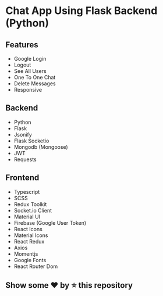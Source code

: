 # Chat App Using Flask Backend (Python)

## Features

- Google Login
- Logout
- See All Users
- One To One Chat
- Delete Messages
- Responsive

## Backend

- Python
- Flask
- Jsonify
- Flask Socketio
- Mongodb (Mongoose)
- JWT
- Requests

## Frontend

- Typescript
- SCSS
- Redux Toolkit
- Socket.io Client
- Material UI
- Firebase (Google User Token)
- React Icons
- Material Icons
- React Redux
- Axios
- Momentjs
- Google Fonts
- React Router Dom

## Show some ❤️ by ⭐ this repository